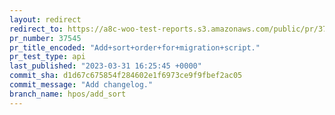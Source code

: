 ```yaml
---
layout: redirect
redirect_to: https://a8c-woo-test-reports.s3.amazonaws.com/public/pr/37545/api/index.html
pr_number: 37545
pr_title_encoded: "Add+sort+order+for+migration+script."
pr_test_type: api
last_published: "2023-03-31 16:25:45 +0000"
commit_sha: d1d67c675854f284602e1f6973ce9f9fbef2ac05
commit_message: "Add changelog."
branch_name: hpos/add_sort
---
```

